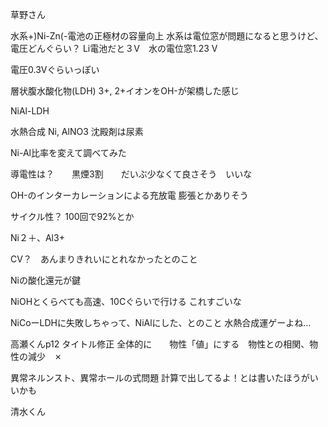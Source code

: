 

草野さん

水系+)Ni-Zn(-電池の正極材の容量向上
水系は電位窓が問題になると思うけど、電圧どんぐらい？
Li電池だと３V　水の電位窓1.23 V 

電圧0.3Vぐらいっぽい

層状腹水酸化物(LDH)
3+, 2+イオンをOH-が架橋した感じ

NiAl-LDH

水熱合成
Ni, AlNO3
沈殿剤は尿素

Ni-Al比率を変えて調べてみた

導電性は？　　黒煙3割　　だいぶ少なくて良さそう　いいな

OH-のインターカレーションによる充放電
膨張とかありそう

サイクル性？ 100回で92%とか

Ni２＋、Al3+

CV？　あんまりきれいにとれなかったとのこと

Niの酸化還元が鍵


NiOHとくらべても高速、10Cぐらいで行ける
これすごいな

NiCoーLDHに失敗しちゃって、NiAlにした、とのこと
水熱合成運ゲーよね…




高瀬くんp12 タイトル修正
全体的に　　物性「値」にする　物性との相関、物性の減少　✗

異常ネルンスト、異常ホールの式問題
計算で出してるよ！とは書いたほうがいいかも


清水くん
